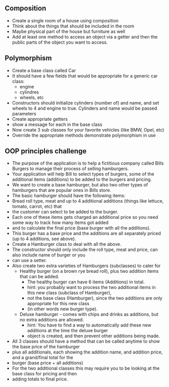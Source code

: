 ## Composition
* Create a single room of a house using composition
* Think about the things that should be included in the room
* Maybe physical part of the house but furniture as well
* Add at least one method to access an object via a getter and then the public parts of the object you want to access.

## Polymorphism
* Create a base class called Car
* It should have a few fields that would be appropriate for a generic car class:
    * engine
    * cylindres
    * wheels, etc
* Constructors should initialize cylinders (number of) and name, and set wheels to 4 and engine to true. Cylinders and name would be passed parameters
* Create appropriate getters
* show a message for each in the base class
* Now create 3 sub classes for your favorite vehicles (like BMW, Opel, etc)
* Override the appropriate methods demonstrate polymorphism in use 

## OOP principles challenge

 * The purpose of the application is to help a fictitious company called Bills Burgers to manage their process of selling hamburgers.
 * Your application will help Bill to select types of burgers, some of the additional items (additions) to be added to the burgers and pricing.
 * We want to create a base hamburger, but also two other types of hamburgers that are popular ones in Bills store.
 * The basic hamburger should have the following items:
 * Bread roll type, meat and up to 4 additional additions (things like lettuce, tomato, carrot, etc) that
 * the customer can select to be added to the burger.
 * Each one of these items gets charged an additional price so you need some way to track how many items got added
 * and to calculate the final price (base burger with all the additions).
 * This burger has a base price and the additions are all separately priced (up to 4 additions, see above).
 * Create a Hamburger class to deal with all the above.
 * The constructor should only include the roll type, meat and price, can also include name of burger or you 
 * can use a setter.
 * Also create two extra varieties of Hamburgers (subclasses) to cater for 
    *  Healthy burger (on a brown rye bread roll), plus two addition items that can be added.
        * The healthy burger can have 6 items (Additions) in total.
        * hint:  you probably want to process the two additional items in this new class (subclass of Hamburger),
        * not the base class (Hamburger), since the two additions are only appropriate for this new class
        * (in other words new burger type).
    * Deluxe hamburger - comes with chips and drinks as additions, but no extra additions are allowed.
        * hint:  You have to find a way to automatically add these new additions at the time the deluxe burger
        * object is created, and then prevent other additions being made.
 * All 3 classes should have a method that can be called anytime to show the base price of the hamburger
 * plus all additionals, each showing the addition name, and addition price, and a grand/final total for the
 * burger (base price + all additions)
 * For the two additional classes this may require you to be looking at the base class for pricing and then
 * adding totals to final price.